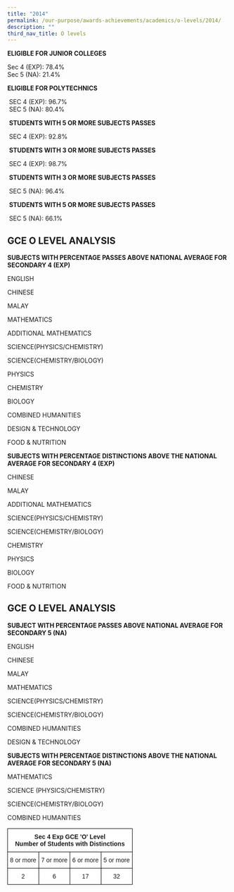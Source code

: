 ```yaml
---
title: "2014"
permalink: /our-purpose/awards-achievements/academics/o-levels/2014/
description: ""
third_nav_title: O levels
---
```

**ELIGIBLE FOR JUNIOR COLLEGES**

Sec 4 (EXP): 78.4% <br>
Sec 5 (NA): 21.4% <br>

**ELIGIBLE FOR POLYTECHNICS**  

 SEC 4 (EXP): 96.7%  <br>
 SEC 5 (NA): 80.4%    <br>
  
 **STUDENTS WITH 5 OR MORE SUBJECTS PASSES**  
 
 SEC 4 (EXP): 92.8%    
  
 **STUDENTS WITH 3 OR MORE SUBJECTS PASSES**  
 
 SEC 4 (EXP): 98.7%    
  
 **STUDENTS WITH 3 OR MORE SUBJECTS PASSES**  
 
 SEC 5 (NA): 96.4%    
  
 **STUDENTS WITH 5 OR MORE SUBJECTS PASSES**  
 
 SEC 5 (NA): 66.1%
 
## GCE O LEVEL ANALYSIS  

**SUBJECTS WITH PERCENTAGE PASSES ABOVE NATIONAL AVERAGE FOR SECONDARY 4 (EXP)**

ENGLISH

CHINESE

MALAY

MATHEMATICS

ADDITIONAL MATHEMATICS

SCIENCE(PHYSICS/CHEMISTRY)

SCIENCE(CHEMISTRY/BIOLOGY)

PHYSICS

CHEMISTRY

BIOLOGY

COMBINED HUMANITIES

DESIGN & TECHNOLOGY

FOOD & NUTRITION

**SUBJECTS WITH PERCENTAGE DISTINCTIONS ABOVE THE NATIONAL AVERAGE FOR SECONDARY 4 (EXP)**

CHINESE

MALAY

ADDITIONAL MATHEMATICS

SCIENCE(PHYSICS/CHEMISTRY)

SCIENCE(CHEMISTRY/BIOLOGY)

CHEMISTRY

PHYSICS

BIOLOGY

FOOD & NUTRITION

## GCE O LEVEL ANALYSIS

**SUBJECT WITH PERCENTAGE PASSES ABOVE NATIONAL AVERAGE FOR SECONDARY 5 (NA)**

ENGLISH

CHINESE

MALAY

MATHEMATICS

SCIENCE(PHYSICS/CHEMISTRY)

SCIENCE(CHEMISTRY/BIOLOGY)

COMBINED HUMANITIES

DESIGN & TECHNOLOGY

  

**SUBJECTS WITH PERCENTAGE DISTINCTIONS ABOVE THE NATIONAL AVERAGE FOR SECONDARY 5 (NA)**

MATHEMATICS

SCIENCE (PHYSICS/CHEMISTRY)

SCIENCE(CHEMISTRY/BIOLOGY)

COMBINED HUMANITIES

<style type="text/css">
.tg  {border-collapse:collapse;border-spacing:0;}
.tg td{border-color:black;border-style:solid;border-width:1px;font-family:Arial, sans-serif;font-size:14px;
  overflow:hidden;padding:10px 5px;word-break:normal;}
.tg th{border-color:black;border-style:solid;border-width:1px;font-family:Arial, sans-serif;font-size:14px;
  font-weight:normal;overflow:hidden;padding:10px 5px;word-break:normal;}
.tg .tg-9hzb{background-color:#FFF;font-weight:bold;text-align:center;vertical-align:top}
.tg .tg-f4yw{background-color:#FFF;text-align:center;vertical-align:middle}
.tg .tg-7yig{background-color:#FFF;text-align:center;vertical-align:top}
</style>
<table class="tg">
<thead>
  <tr>
    <th class="tg-9hzb" colspan="4">Sec 4 Exp GCE 'O' Level<br>Number of Students with Distinctions</th>
  </tr>
</thead>
<tbody>
  <tr>
    <td class="tg-f4yw"> 8 or more</td>
    <td class="tg-7yig">7 or more </td>
    <td class="tg-f4yw"> 6 or more</td>
    <td class="tg-7yig">5 or more </td>
  </tr>
  <tr>
    <td class="tg-f4yw">2</td>
    <td class="tg-f4yw">6</td>
    <td class="tg-f4yw">17</td>
    <td class="tg-f4yw">32</td>
  </tr>
</tbody>
</table>